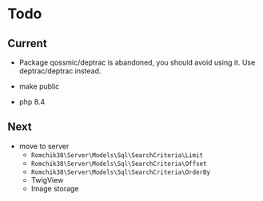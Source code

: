 # Todo

## Current

- Package qossmic/deptrac is abandoned, you should avoid using it. Use deptrac/deptrac instead.

- make public
- php 8.4

## Next

- move to server
  - `Romchik38\Server\Models\Sql\SearchCriteria\Limit`
  - `Romchik38\Server\Models\Sql\SearchCriteria\Offset`
  - `Romchik38\Server\Models\Sql\SearchCriteria\OrderBy`
  - TwigView
  - Image storage
  